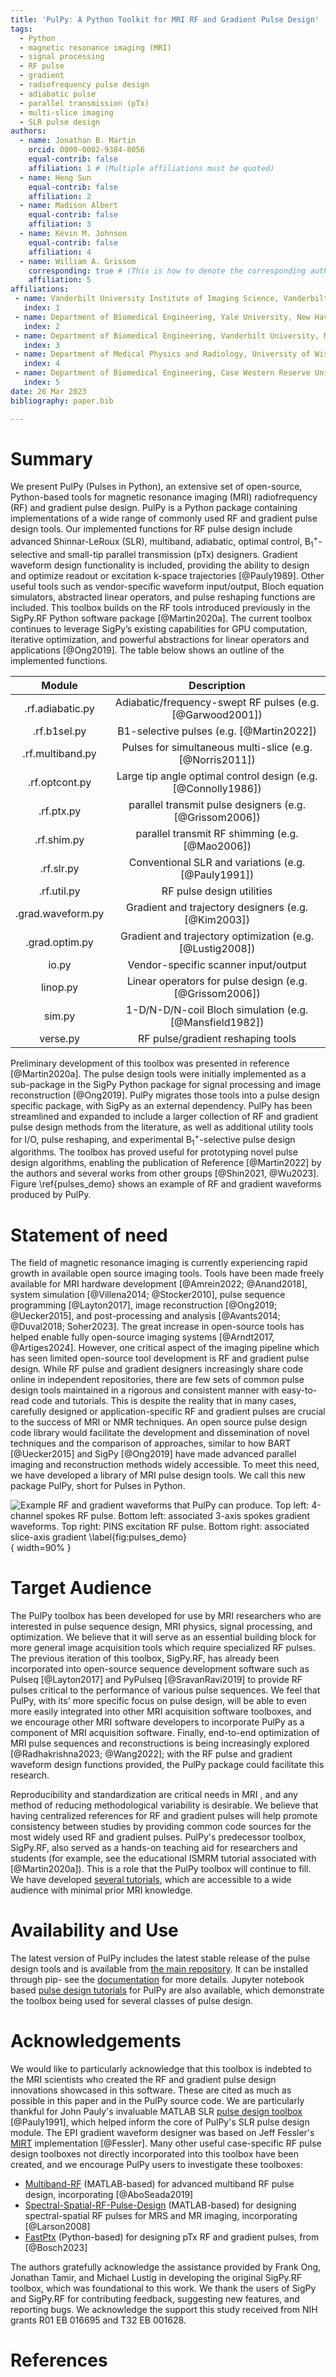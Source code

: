 ```yaml
---
title: 'PulPy: A Python Toolkit for MRI RF and Gradient Pulse Design'
tags:
  - Python
  - magnetic resonance imaging (MRI)
  - signal processing
  - RF pulse
  - gradient
  - radiofrequency pulse design
  - adiabatic pulse
  - parallel transmission (pTx)
  - multi-slice imaging
  - SLR pulse design
authors:
  - name: Jonathan B. Martin
    orcid: 0000-0002-9384-8056
    equal-contrib: false
    affiliation: 1 # (Multiple affiliations must be quoted)
  - name: Heng Sun
    equal-contrib: false
    affiliation: 2
  - name: Madison Albert
    equal-contrib: false
    affiliation: 3
  - name: Kevin M. Johnson
    equal-contrib: false
    affiliation: 4
  - name: William A. Grissom
    corresponding: true # (This is how to denote the corresponding author)
    affiliation: 5
affiliations:
 - name: Vanderbilt University Institute of Imaging Science, Vanderbilt University Medical Center, Nashville, TN, USA
   index: 1
 - name: Department of Biomedical Engineering, Yale University, New Haven, CT, USA
   index: 2
 - name: Department of Biomedical Engineering, Vanderbilt University, Nashville, TN, USA
   index: 3
 - name: Department of Medical Physics and Radiology, University of Wisconsin School of Medicine and Public Health, Madison, WI, USA
   index: 4
 - name: Department of Biomedical Engineering, Case Western Reserve University, Cleveland, OH, USA
   index: 5
date: 26 Mar 2023
bibliography: paper.bib

---
```


# Summary
We present PulPy (Pulses in Python), an extensive set of open-source, Python-based tools for magnetic resonance imaging (MRI) radiofrequency (RF) and gradient pulse design. PulPy is a Python package containing implementations of a wide range of commonly used RF and gradient pulse design tools. Our implemented functions for RF pulse design include advanced Shinnar-LeRoux (SLR), multiband, adiabatic, optimal control, B$_1^+$-selective and small-tip parallel transmission (pTx) designers. Gradient waveform design functionality is included, providing the ability to design and optimize readout or excitation k-space trajectories [@Pauly1989].  Other useful tools such as vendor-specific waveform input/output, Bloch equation simulators, abstracted linear operators, and pulse reshaping functions are included.  This toolbox builds on the RF tools introduced previously in the SigPy.RF Python software package [@Martin2020a]. The current toolbox continues to leverage SigPy’s existing capabilities for GPU computation, iterative optimization, and powerful abstractions for linear operators and applications [@Ong2019]. The table below shows an outline of the implemented functions.

| Module               | Description                                                      |
|:--------------------:|:----------------------------------------------------------------:|
| .rf.adiabatic.py     | Adiabatic/frequency-swept RF pulses (e.g. [@Garwood2001])        |
| .rf.b1sel.py         | B1-selective pulses (e.g. [@Martin2022])                         |
| .rf.multiband.py     | Pulses for simultaneous multi-slice (e.g. [@Norris2011])         |
| .rf.optcont.py       | Large tip angle optimal control design (e.g. [@Connolly1986])    |
| .rf.ptx.py           | parallel transmit pulse designers (e.g. [@Grissom2006])          |
| .rf.shim.py          | parallel transmit RF shimming (e.g. [@Mao2006])                  |               
| .rf.slr.py           | Conventional SLR and variations (e.g. [@Pauly1991])              |
| .rf.util.py          | RF pulse design utilities                                        |
| .grad.waveform.py    | Gradient and trajectory designers (e.g. [@Kim2003])              |
| .grad.optim.py       | Gradient and trajectory optimization (e.g. [@Lustig2008])        |
| io.py                | Vendor-specific scanner input/output                             |
| linop.py             | Linear operators for pulse design (e.g. [@Grissom2006])          |
| sim.py               | 1-D/N-D/N-coil Bloch simulation (e.g. [@Mansfield1982])          |
| verse.py             | RF pulse/gradient reshaping tools                                |

Preliminary development of this toolbox was presented in reference [@Martin2020a]. The pulse design tools were initially implemented as a sub-package in the SigPy Python package for signal processing and image reconstruction [@Ong2019]. PulPy migrates those tools into a pulse design specific package, with SigPy as an external dependency. PulPy has been streamlined and expanded to include a larger collection of RF and gradient pulse design methods from the literature, as well as additional utility tools for I/O, pulse reshaping, and experimental B$_1^+$-selective pulse design algorithms. The toolbox has proved useful for prototyping novel pulse design algorithms, enabling the publication of Reference [@Martin2022] by the authors and several works from other groups [@Shin2021, @Wu2023]. Figure \ref{pulses_demo} shows an example of RF and gradient waveforms produced by PulPy.


# Statement of need
The field of magnetic resonance imaging is currently experiencing rapid growth in available open source imaging tools. Tools have been made freely available for MRI hardware development [@Amrein2022; @Anand2018], system simulation [@Villena2014; @Stocker2010], pulse sequence programming [@Layton2017], image reconstruction [@Ong2019; @Uecker2015], and post-processing and analysis [@Avants2014; @Duval2018; Soher2023]. The great increase in open-source tools has helped enable fully open-source imaging systems [@Arndt2017, @Artiges2024]. 
However, one critical aspect of the imaging pipeline which has seen limited open-source tool development is RF and gradient pulse design.  While RF pulse and gradient designers increasingly share code online
in independent repositories, there are few sets of common pulse design tools maintained in a rigorous and consistent manner with easy-to-read code and tutorials. This is despite the reality that in many cases, carefully designed or application-specific RF and gradient pulses are crucial to the success of MRI or NMR techniques. An open
source pulse design code library would facilitate the development and dissemination of
novel techniques and the comparison of approaches, similar to how BART [@Uecker2015] and SigPy
[@Ong2019] have made advanced parallel imaging and reconstruction methods widely accessible. To meet this need, we have developed a library of
MRI pulse design tools. We call this new package PulPy, short for Pulses in Python. 


![Example RF and gradient waveforms that PulPy can produce. Top left: 4-channel spokes RF pulse. Bottom left: associated 3-axis spokes gradient waveforms. Top right: PINS excitation RF pulse. Bottom right: associated slice-axis gradient \label{fig:pulses_demo}](pulpy_demo.png){ width=90% }

# Target Audience

The PulPy toolbox has been developed for use by MRI researchers who are interested in pulse sequence design, MRI physics, signal processing, and optimization. We believe that it will serve as an essential building block for more general image acquisition tools which require specialized RF pulses. The previous iteration of this toolbox, SigPy.RF, has already been incorporated into open-source sequence development software such as Pulseq [@Layton2017] and PyPulseq [@SravanRavi2019] to provide RF pulses critical to the performance of various pulse sequences. We feel that PulPy, with its' more specific focus on pulse design, will be able to even more easily integrated into other MRI acquisition software toolboxes, and we encourage other MRI software developers to incorporate PulPy as a component of MRI acquisition software.  Finally, end-to-end optimization of MRI pulse sequences and reconstructions is 
being increasingly explored [@Radhakrishna2023; @Wang2022]; with the RF pulse and gradient waveform design functions
provided, the PulPy package could facilitate this research. 


Reproducibility and standardization are critical needs in MRI , and any method of reducing methodological variability is desirable. We believe that having centralized references for RF and gradient pulses will help promote consistency between studies by providing common code sources for the most widely used RF and gradient pulses. PulPy's predecessor toolbox, SigPy.RF, also served as a hands-on teaching aid for researchers and students (for example, see the educational ISMRM tutorial associated with [@Martin2020a]). This is a role that the PulPy toolbox will continue to fill. We have developed [several tutorials](https://github.com/jonbmartin/pulpy-tutorials), which are accessible to a wide audience with minimal prior MRI knowledge. 

# Availability and Use

The latest version of PulPy includes the latest stable release of the pulse
design tools and is available from 
[the main repository](https://github.com/jonbmartin/pulpy). It can be installed through pip- see the [documentation](https://pulpy.readthedocs.io/en/latest/) for more details. Jupyter notebook based [pulse design
tutorials](https://github.com/jonbmartin/pulpy-tutorials) for PulPy are also available, which demonstrate the toolbox being used for several classes of pulse design.


# Acknowledgements

We would like to particularly acknowledge that this toolbox is indebted to the MRI scientists who created the RF and gradient pulse design innovations showcased in this software. These are cited as much as possible in this paper and in the PulPy source code. We are particularly thankful for John Pauly's invaluable MATLAB SLR [pulse design toolbox](https://rsl.stanford.edu/research/software.html) [@Pauly1991], which helped inform the core of PulPy's SLR pulse design module. The EPI gradient waveform designer was based on Jeff Fessler's [MIRT](https://web.eecs.umich.edu/~fessler/code/) implementation [@Fessler]. Many other useful case-specific RF pulse design toolboxes not directly incorporated into this toolbox have been created, and we encourage PulPy users to investigate these toolboxes: 

- [Multiband-RF](https://github.com/mriphysics/Multiband-RF) (MATLAB-based) for advanced multiband RF pulse design, incorporating [@AboSeada2019]
- [Spectral-Spatial-RF-Pulse-Design](https://github.com/LarsonLab/Spectral-Spatial-RF-Pulse-Design) (MATLAB-based) for designing spectral-spatial RF pulses for MRS and MR imaging, incorporating [@Larson2008]
- [FastPtx](https://link.springer.com/article/10.1007/s10334-023-01134-7) (Python-based) for designing pTx RF and gradient pulses, from [@Bosch2023]


The authors gratefully acknowledge the assistance provided by Frank Ong, Jonathan Tamir, and Michael Lustig in developing the original SigPy.RF toolbox, which was foundational to this work. We thank the users of SigPy and SigPy.RF for contributing feedback, suggesting new features, and reporting bugs. We acknowledge the support this study received from NIH grants R01 EB 016695 and T32 EB 001628.

# References
